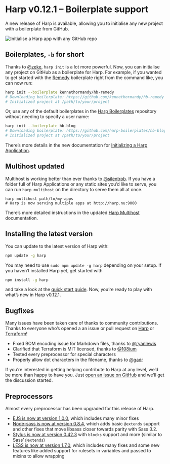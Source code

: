 # Harp v0.12.1 – Boilerplate support

A new release of Harp is available, allowing you to initialise any new project with a boilerplate from GitHub.

![Initialise a Harp app with any GitHub repo](images/v0-12-1-dash-dash-boilerplates.gif)

## Boilerplates, `-b` for short

Thanks to [@zeke](https://github.com/zeke), `harp init` is a lot more powerful. Now, you can initialise any project on GitHub as a boilerplate for Harp. For example, if you wanted to get started with the [Remedy](https://github.com/kennethormandy/hb-remedy) boilerplate right from the command like, you can now run:

```bash
harp init --boilerplate kennethormandy/hb-remedy
# Downloading boilerplate: https://github.com/kennethormandy/hb-remedy
# Initialized project at /path/to/your/project
```

Or, use any of the default boilerplates in the [Harp Boilerplates](https://github.com/harp-boilerplates) repository without needing to specify a user name:

```bash
harp init --boilerplate hb-blog
# Downloading boilerplate: https://github.com/harp-boilerplates/hb-blog
# Initialized project at /path/to/your/project
```

There’s more details in the new documentation for [Initializing a Harp Application](https://harp.rip/docs/environment/init).

## Multihost updated

Multihost is working better than ever thanks to [@silentrob](https://github.com/silentrob). If you have a folder full of Harp Applications or any static sites you’d like to serve, you can run `harp multihost` on the directory to serve them all at once.

```
harp multihost path/to/my-apps
# Harp is now serving multiple apps at http://harp.nu:9000
```

There’s more detailed instructions in the updated [Harp Multihost](https://harp.rip/docs/environment/multihost) documentation.

## Installing the latest version

You can update to the latest version of Harp with:

```bash
npm update -g harp
```

You may need to use `sudo npm update -g harp` depending on your setup. If you haven’t installed Harp yet, get started with

```bash
npm install -g harp
```

and take a look at the [quick start guide](https://harp.rip/docs/quick-start). Now, you’re ready to play with what’s new in Harp v0.12.1.

## Bugfixes

Many issues have been taken care of thanks to community contributions. Thanks to everyone who’s opened a an issue or pull request on [Harp](https://github.com/sintaxi/harp) or [Terraform](https://github.com/sintaxi/terraform)!

* Fixed BOM encoding issue for Markdown files, thanks to [@ryanlewis](https://github.com/ryanlewis)
* Clarified that Terraform is MIT licensed, thanks to [@108ium](https://github.com/108ium)
* Tested every preprocessor for special characters
* Properly allow dot characters in the filename, thanks to [@gadr](https://github.com/gard)

If you’re interested in getting helping contribute to Harp at any level, we’d be more than happy to have you. Just [open an issue on GitHub](https://github.com/sintaxi/harp) and we’ll get the discussion started.

## Preprocessors

Almost every preprocessor has been upgraded for this release of Harp.

* [EJS is now at version 1.0.0](https://github.com/visionmedia/ejs/blob/master/History.md#100--2014-03-24), which includes many minor fixes
* [Node-sass is now at version 0.8.4](https://github.com/andrew/node-sass/releases), which adds basic `@extends` support and other fixes that move libsass closer towards parity with Sass 3.2.
* [Stylus is now at version 0.42.3](https://github.com/LearnBoost/stylus/blob/master/History.md#0423--2014-03-03) with `blocks` support and more (similar to Sass’ `@extends`)
* [LESS is now at version 1.7.0](https://github.com/less/less.js/blob/master/CHANGELOG.md#170), which includes many fixes and some new features like added support for rulesets in variables and passed to mixins to allow wrapping